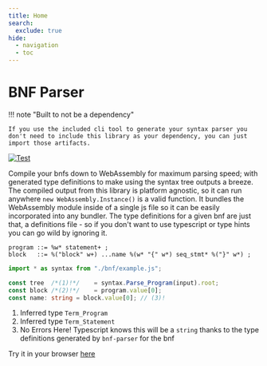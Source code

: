 ```yaml
---
title: Home
search:
  exclude: true
hide:
  - navigation
  - toc
---
```


# BNF Parser

!!! note "Built to not be a dependency"

    If you use the included cli tool to generate your syntax parser you don't need to include this library as your dependency, you can just import those artifacts.

[![Test](https://github.com/AjaniBilby/BNF-parser/actions/workflows/test.yml/badge.svg?branch=master)](https://github.com/AjaniBilby/BNF-parser/actions/workflows/test.yml)

Compile your bnfs down to WebAssembly for maximum parsing speed; with generated type definitions to make using the syntax tree outputs a breeze. The compiled output from this library is platform agnostic, so it can run anywhere `new WebAssembly.Instance()` is a valid function. It bundles the WebAssembly module inside of a single js file so it can be easily incorporated into any bundler. The type definitions for a given bnf are just that, a definitions file - so if you don't want to use typescript or type hints you can go wild by ignoring it.

```bnf title="BNF"
program ::= %w* statement+ ;
block   ::= %("block" w+) ...name %(w* "{" w*) seq_stmt* %("}" w*) ;
```
```ts title="Typescript"
import * as syntax from "./bnf/example.js";

const tree  /*(1)!*/    = syntax.Parse_Program(input).root;
const block /*(2)!*/    = program.value[0];
const name: string = block.value[0]; // (3)!
```

1. Inferred type `Term_Program`
2. Inferred type `Term_Statement`
3. No Errors Here! Typescript knows this will be a `string` thanks to the type definitions generated by `bnf-parser` for the bnf


Try it in your browser [here](/test)